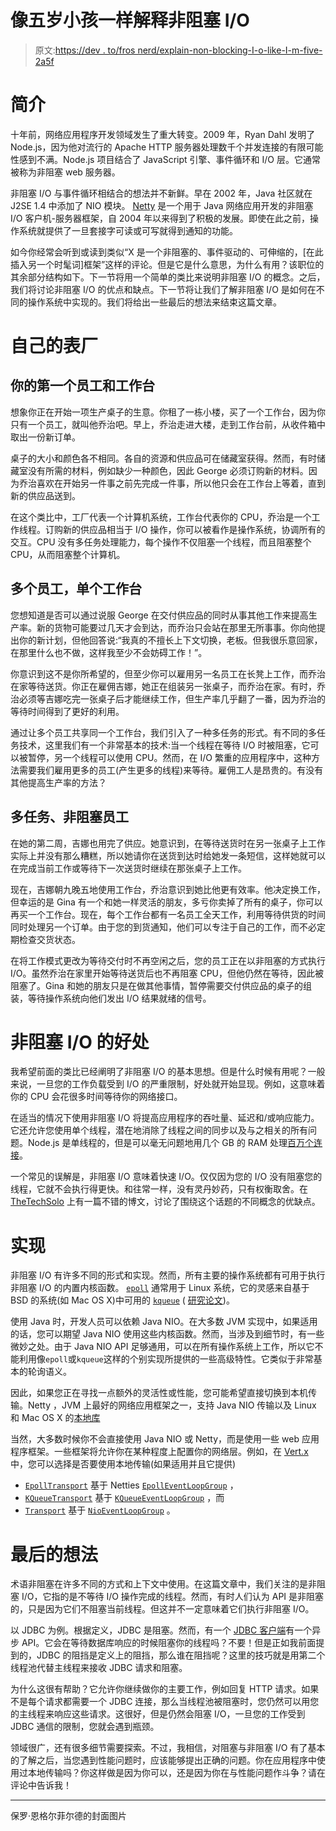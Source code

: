 # 像五岁小孩一样解释非阻塞 I/O

> 原文:[https://dev . to/fros nerd/explain-non-blocking-I-o-like-I-m-five-2a5f](https://dev.to/frosnerd/explain-non-blocking-i-o-like-i-m-five-2a5f)

# [](#introduction)简介

十年前，网络应用程序开发领域发生了重大转变。2009 年，Ryan Dahl 发明了 Node.js，因为他对流行的 Apache HTTP 服务器处理数千个并发连接的有限可能性感到不满。Node.js 项目结合了 JavaScript 引擎、事件循环和 I/O 层。它通常被称为非阻塞 web 服务器。

非阻塞 I/O 与事件循环相结合的想法并不新鲜。早在 2002 年，Java 社区就在 J2SE 1.4 中添加了 NIO 模块。 [Netty](https://github.com/netty/netty) 是一个用于 Java 网络应用开发的非阻塞 I/O 客户机-服务器框架，自 2004 年以来得到了积极的发展。即使在此之前，操作系统就提供了一旦套接字可读或可写就得到通知的功能。

如今你经常会听到或读到类似“X 是一个非阻塞的、事件驱动的、可伸缩的，[在此插入另一个时髦词]框架”这样的评论。但是它是什么意思，为什么有用？该职位的其余部分结构如下。下一节将用一个简单的类比来说明非阻塞 I/O 的概念。之后，我们将讨论非阻塞 I/O 的优点和缺点。下一节将让我们了解非阻塞 I/O 是如何在不同的操作系统中实现的。我们将给出一些最后的想法来结束这篇文章。

# [](#your-own-table-factory)自己的表厂

## [](#your-first-employee-and-work-bench)你的第一个员工和工作台

想象你正在开始一项生产桌子的生意。你租了一栋小楼，买了一个工作台，因为你只有一个员工，就叫他乔治吧。早上，乔治走进大楼，走到工作台前，从收件箱中取出一份新订单。

桌子的大小和颜色各不相同。各自的资源和供应品可在储藏室获得。然而，有时储藏室没有所需的材料，例如缺少一种颜色，因此 George 必须订购新的材料。因为乔治喜欢在开始另一件事之前先完成一件事，所以他只会在工作台上等着，直到新的供应品送到。

在这个类比中，工厂代表一个计算机系统，工作台代表你的 CPU，乔治是一个工作线程。订购新的供应品相当于 I/O 操作，你可以被看作是操作系统，协调所有的交互。CPU 没有多任务处理能力，每个操作不仅阻塞一个线程，而且阻塞整个 CPU，从而阻塞整个计算机。

## [](#multiple-employees-single-workbench)多个员工，单个工作台

您想知道是否可以通过说服 George 在交付供应品的同时从事其他工作来提高生产率。新的货物可能要过几天才会到达，而乔治只会站在那里无所事事。你向他提出你的新计划，但他回答说:“我真的不擅长上下文切换，老板。但我很乐意回家，在那里什么也不做，这样我至少不会妨碍工作！”。

你意识到这不是你所希望的，但至少你可以雇用另一名员工在长凳上工作，而乔治在家等待送货。你正在雇佣吉娜，她正在组装另一张桌子，而乔治在家。有时，乔治必须等吉娜吃完一张桌子后才能继续工作，但生产率几乎翻了一番，因为乔治的等待时间得到了更好的利用。

通过让多个员工共享同一个工作台，我们引入了一种多任务的形式。有不同的多任务技术，这里我们有一个非常基本的技术:当一个线程在等待 I/O 时被阻塞，它可以被暂停，另一个线程可以使用 CPU。然而，在 I/O 繁重的应用程序中，这种方法需要我们雇用更多的员工(产生更多的线程)来等待。雇佣工人是昂贵的。有没有其他提高生产率的方法？

## [](#multitasking-nonblocking-employees)多任务、非阻塞员工

在她的第二周，吉娜也用完了供应。她意识到，在等待送货时在另一张桌子上工作实际上并没有那么糟糕，所以她请你在送货到达时给她发一条短信，这样她就可以在完成当前工作或等待下一次送货时继续在那张桌子上工作。

现在，吉娜朝九晚五地使用工作台，乔治意识到她比他更有效率。他决定换工作，但幸运的是 Gina 有一个和她一样灵活的朋友，多亏你卖掉了所有的桌子，你可以再买一个工作台。现在，每个工作台都有一名员工全天工作，利用等待供货的时间同时处理另一个订单。由于您的到货通知，他们可以专注于自己的工作，而不必定期检查交货状态。

在将工作模式更改为等待交付时不再空闲之后，您的员工正在以非阻塞的方式执行 I/O。虽然乔治在家里开始等待送货后也不再阻塞 CPU，但他仍然在等待，因此被阻塞了。Gina 和她的朋友只是在做其他事情，暂停需要交付供应品的桌子的组装，等待操作系统向他们发出 I/O 结果就绪的信号。

# [](#benefits-of-nonblocking-io)非阻塞 I/O 的好处

我希望前面的类比已经阐明了非阻塞 I/O 的基本思想。但是什么时候有用呢？一般来说，一旦您的工作负载受到 I/O 的严重限制，好处就开始显现。例如，这意味着你的 CPU 会花很多时间等待你的网络接口。

在适当的情况下使用非阻塞 I/O 将提高应用程序的吞吐量、延迟和/或响应能力。它还允许您使用单个线程，潜在地消除了线程之间的同步以及与之相关的所有问题。Node.js 是单线程的，但是可以毫无问题地用几个 GB 的 RAM 处理[百万个连接](http://blog.caustik.com/2012/08/19/node-js-w1m-concurrent-connections/)。

一个常见的误解是，非阻塞 I/O 意味着快速 I/O。仅仅因为您的 I/O 没有阻塞您的线程，它就不会执行得更快。和往常一样，没有灵丹妙药，只有权衡取舍。在 [TheTechSolo](https://thetechsolo.wordpress.com/2016/02/29/scalable-io-events-vs-multithreading-based/) 上有一篇不错的博文，讨论了围绕这个话题的不同概念的优缺点。

# [](#implementations)实现

非阻塞 I/O 有许多不同的形式和实现。然而，所有主要的操作系统都有可用于执行非阻塞 I/O 的内置内核函数。 [`epoll`](http://man7.org/linux/man-pages/man7/epoll.7.html) 通常用于 Linux 系统，它的灵感来自基于 BSD 的系统(如 Mac OS X)中可用的 [`kqueue`](https://www.freebsd.org/cgi/man.cgi?query=kqueue&sektion=2) ( [研究论文](https://people.freebsd.org/~jlemon/papers/kqueue.pdf))。

使用 Java 时，开发人员可以依赖 Java NIO。在大多数 JVM 实现中，如果适用的话，您可以期望 Java NIO 使用这些内核函数。然而，当涉及到细节时，有一些微妙之处。由于 Java NIO API 足够通用，可以在所有操作系统上工作，所以它不能利用像`epoll`或`kqueue`这样的个别实现所提供的一些高级特性。它类似于非常基本的轮询语义。

因此，如果您正在寻找一点额外的灵活性或性能，您可能希望直接切换到本机传输。Netty ，JVM 上最好的网络应用框架之一，支持 Java NIO 传输以及 Linux 和 Mac OS X 的[本地库](https://netty.io/wiki/native-transports.html)

当然，大多数时候你不会直接使用 Java NIO 或 Netty，而是使用一些 web 应用程序框架。一些框架将允许你在某种程度上配置你的网络层。例如，在 [Vert.x](https://vertx.io/) 中，您可以选择是否要使用本地传输(如果适用并且它提供)

*   [`EpollTransport`](https://github.com/eclipse-vertx/vert.x/blob/master/src/main/java/io/vertx/core/net/impl/transport/EpollTransport.java) 基于 Netties [`EpollEventLoopGroup`](https://netty.io/4.1/api/io/netty/channel/epoll/EpollEventLoopGroup.html) ，
*   [`KQueueTransport`](https://github.com/eclipse-vertx/vert.x/blob/master/src/main/java/io/vertx/core/net/impl/transport/KQueueTransport.java) 基于 [`KQueueEventLoopGroup`](https://netty.io/4.1/api/io/netty/channel/kqueue/KQueueEventLoopGroup.html) ，而
*   [`Transport`](https://github.com/eclipse-vertx/vert.x/blob/master/src/main/java/io/vertx/core/net/impl/transport/Transport.java) 基于 [`NioEventLoopGroup`](https://netty.io/4.1/api/io/netty/channel/nio/NioEventLoopGroup.html) 。

# [](#final-thoughts)最后的想法

术语非阻塞在许多不同的方式和上下文中使用。在这篇文章中，我们关注的是非阻塞 I/O，它指的是不等待 I/O 操作完成的线程。然而，有时人们认为 API 是非阻塞的，只是因为它们不阻塞当前线程。但这并不一定意味着它们执行非阻塞 I/O。

以 JDBC 为例。根据定义，JDBC 是阻塞。然而，有一个 [JDBC 客户端](https://vertx.io/docs/vertx-jdbc-client/java/)有一个异步 API。它会在等待数据库响应的时候阻塞你的线程吗？不要！但是正如我前面提到的，JDBC 的阻挡是定义上的阻挡，那么谁在阻挡呢？这里的技巧就是用第二个线程池代替主线程来接收 JDBC 请求和阻塞。

为什么这很有帮助？它允许你继续做你的主要工作，例如回复 HTTP 请求。如果不是每个请求都需要一个 JDBC 连接，那么当线程池被阻塞时，您仍然可以用您的主线程来响应这些请求。这很好，但是仍然会阻塞 I/O，一旦您的工作受到 JDBC 通信的限制，您就会遇到瓶颈。

领域很广，还有很多细节需要探索。不过，我相信，对阻塞与非阻塞 I/O 有了基本的了解之后，当您遇到性能问题时，应该能够提出正确的问题。你在应用程序中使用过本地传输吗？你这样做是因为你可以，还是因为你在与性能问题作斗争？请在评论中告诉我！

* * *

保罗·恩格尔菲尔德的封面图片